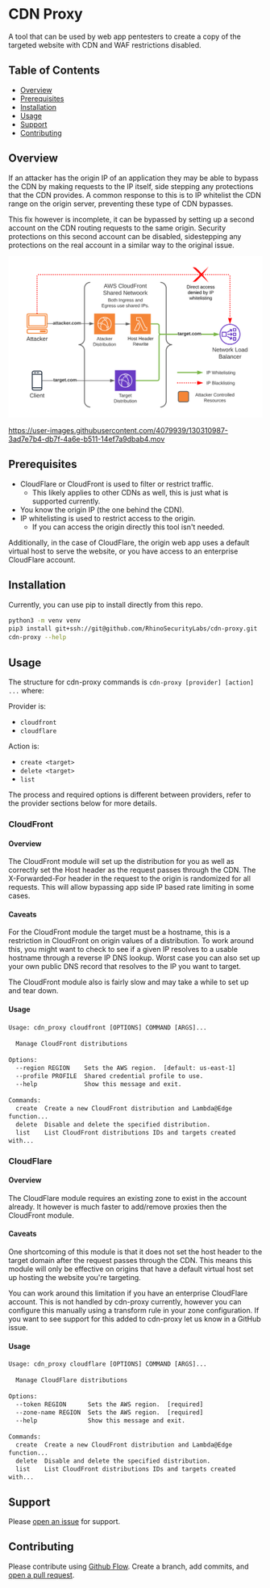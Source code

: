 # CDN Proxy

A tool that can be used by web app pentesters to create a copy of the targeted website with CDN and WAF restrictions
disabled.

## Table of Contents

- [Overview](#overview)
- [Prerequisites](#prerequisites)
- [Installation](#installation)
- [Usage](#usage)
- [Support](#support)
- [Contributing](#contributing)


## Overview

If an attacker has the origin IP of an application they may be able to bypass the CDN by making requests to the IP
itself, side stepping any protections that the CDN provides. A common response to this is to IP whitelist the CDN range
on the origin server, preventing these type of CDN bypasses.

This fix however is incomplete, it can be bypassed by setting up a second account on the CDN routing requests to the
same origin. Security protections on this second account can be disabled, sidestepping any protections on the real
account in a similar way to the original issue.

![CDN Proxy Diagram](./docs/cdn-proxy-diagram.png)

https://user-images.githubusercontent.com/4079939/130310987-3ad7e7b4-db7f-4a6e-b511-14ef7a9dbab4.mov

## Prerequisites

* CloudFlare or CloudFront is used to filter or restrict traffic.
  * This likely applies to other CDNs as well, this is just what is supported currently.
* You know the origin IP (the one behind the CDN).
* IP whitelisting is used to restrict access to the origin.
  * If you can access the origin directly this tool isn't needed.

Additionally, in the case of CloudFlare, the origin web app uses a default virtual host to serve the website, or you
have access to an enterprise CloudFlare account.

## Installation

Currently, you can use pip to install directly from this repo.

```sh
python3 -m venv venv
pip3 install git+ssh://git@github.com/RhinoSecurityLabs/cdn-proxy.git
cdn-proxy --help
```

## Usage

The structure for cdn-proxy commands is `cdn-proxy [provider] [action] ...` where:

Provider is:
* `cloudfront`
* `cloudflare`
  
Action is:
* `create <target>`
* `delete <target>` 
* `list` 

The process and required options is different between providers, refer to the provider sections below for more details.

### CloudFront

#### Overview

The CloudFront module will set up the distribution for you as well as correctly set the Host header as the request
passes through the CDN. The X-Forwarded-For header in the request to the origin is randomized for all requests. This
will allow bypassing app side IP based rate limiting in some cases.

#### Caveats

For the CloudFront module the target must be a hostname, this is a restriction in CloudFront on origin values of a
distribution. To work around this, you might want to check to see if a given IP resolves to a usable hostname through
a reverse IP DNS lookup. Worst case you can also set up your own public DNS record that resolves to the IP you want
to target.

The CloudFront module also is fairly slow and may take a while to set up and tear down.

#### Usage

```
Usage: cdn_proxy cloudfront [OPTIONS] COMMAND [ARGS]...

  Manage CloudFront distributions

Options:
  --region REGION    Sets the AWS region.  [default: us-east-1]
  --profile PROFILE  Shared credential profile to use.
  --help             Show this message and exit.

Commands:
  create  Create a new CloudFront distribution and Lambda@Edge function...
  delete  Disable and delete the specified distribution.
  list    List CloudFront distributions IDs and targets created with...
```

### CloudFlare

#### Overview

The CloudFlare module requires an existing zone to exist in the account already. It however is much faster to add/remove
proxies then the CloudFront module.

#### Caveats

One shortcoming of this module is that it does not set the host header to the target domain after the request passes
through the CDN. This means this module will only be effective on origins that have a default virtual host set up
hosting the website you're targeting.

You can work around this limitation if you have an enterprise CloudFlare account. This is not handled by cdn-proxy
currently, however you can configure this manually using a transform rule in your zone configuration. If you want to
see support for this added to cdn-proxy let us know in a GitHub issue.

#### Usage

```
Usage: cdn_proxy cloudflare [OPTIONS] COMMAND [ARGS]...

  Manage CloudFlare distributions

Options:
  --token REGION      Sets the AWS region.  [required]
  --zone-name REGION  Sets the AWS region.  [required]
  --help              Show this message and exit.

Commands:
  create  Create a new CloudFront distribution and Lambda@Edge function...
  delete  Disable and delete the specified distribution.
  list    List CloudFront distributions IDs and targets created with...
```

## Support

Please [open an issue](https://github.com/RhinoSecurityLabs/cdn-proxy/issues/new) for support.

## Contributing

Please contribute using [Github Flow](https://guides.github.com/introduction/flow/). Create a branch, add commits, and
[open a pull request](https://github.com/RhinoSecurityLabs/cdn-proxy/compare/).
